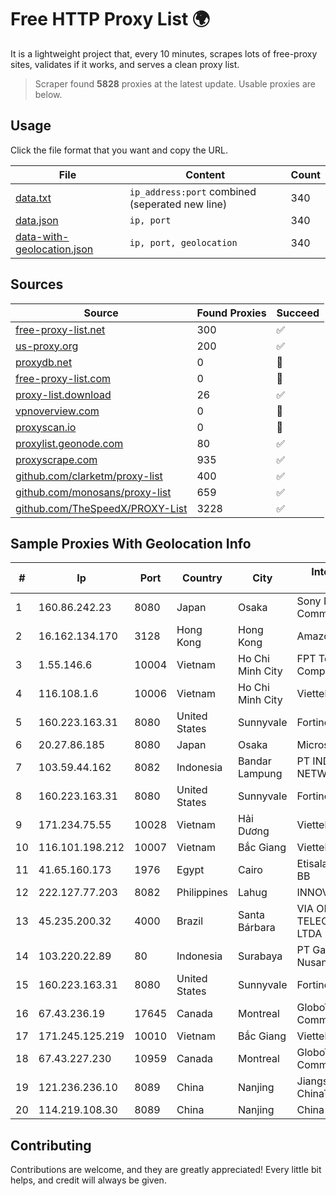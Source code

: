 
# Free HTTP Proxy List 🌍

It is a lightweight project that, every 10 minutes, scrapes lots of free-proxy sites, validates if it works, and serves a clean proxy list.


> Scraper found **5828** proxies at the latest update. Usable proxies are below.

## Usage

Click the file format that you want and copy the URL.


|File|Content|Count|
|----|-------|-----|
|[data.txt](https://raw.githubusercontent.com/themiralay/Proxy-List-World/master/data.txt)|`ip_address:port` combined (seperated new line)|340|
|[data.json](https://raw.githubusercontent.com/themiralay/Proxy-List-World/master/data.json)|`ip, port`|340|
|[data-with-geolocation.json](https://raw.githubusercontent.com/themiralay/Proxy-List-World/master/data-with-geolocation.json)|`ip, port, geolocation`|340|

## Sources

|Source|Found Proxies|Succeed|
|------|-------------|-------|
|[free-proxy-list.net](https://free-proxy-list.net)|300|✅|
|[us-proxy.org](https://www.us-proxy.org)|200|✅|
|[proxydb.net](http://proxydb.net)|0|🚫|
|[free-proxy-list.com](https://free-proxy-list.com/?page=&port=&type%5B%5D=http&type%5B%5D=https&up_time=0&search=Search)|0|🚫|
|[proxy-list.download](https://www.proxy-list.download/HTTP)|26|✅|
|[vpnoverview.com](https://vpnoverview.com/privacy/anonymous-browsing/free-proxy-servers)|0|🚫|
|[proxyscan.io](https://www.proxyscan.io)|0|🚫|
|[proxylist.geonode.com](https://proxylist.geonode.com/api/proxy-list?limit=300&page=1&sort_by=lastChecked&sort_type=desc&protocols=http,https)|80|✅|
|[proxyscrape.com](https://api.proxyscrape.com/v2/?request=displayproxies&protocol=http&timeout=10000&country=all&ssl=all&anonymity=all)|935|✅|
|[github.com/clarketm/proxy-list](https://raw.githubusercontent.com/clarketm/proxy-list/master/proxy-list-raw.txt)|400|✅|
|[github.com/monosans/proxy-list](https://raw.githubusercontent.com/monosans/proxy-list/main/proxies/http.txt)|659|✅|
|[github.com/TheSpeedX/PROXY-List](https://raw.githubusercontent.com/TheSpeedX/PROXY-List/master/http.txt)|3228|✅|


## Sample Proxies With Geolocation Info

|#|Ip|Port|Country|City|Internet Service Provider|
|-|--|----|-------|----|-------------------------|
|1|160.86.242.23|8080|Japan|Osaka|Sony Network Communications Inc|
|2|16.162.134.170|3128|Hong Kong|Hong Kong|Amazon.com|
|3|1.55.146.6|10004|Vietnam|Ho Chi Minh City|FPT Telecom Company|
|4|116.108.1.6|10006|Vietnam|Ho Chi Minh City|Viettel Corporation|
|5|160.223.163.31|8080|United States|Sunnyvale|Fortinet Inc.|
|6|20.27.86.185|8080|Japan|Osaka|Microsoft Corporation|
|7|103.59.44.162|8082|Indonesia|Bandar Lampung|PT INDONESIA TRANS NETWORK|
|8|160.223.163.31|8080|United States|Sunnyvale|Fortinet Inc.|
|9|171.234.75.55|10028|Vietnam|Hải Dương|Viettel Corporation|
|10|116.101.198.212|10007|Vietnam|Bắc Giang|Viettel Corporation|
|11|41.65.160.173|1976|Egypt|Cairo|Etisalat Misr Mobile BB|
|12|222.127.77.203|8082|Philippines|Lahug|INNOVE|
|13|45.235.200.32|4000|Brazil|Santa Bárbara|VIA ONDAS TELECOMUNICACOES LTDA|
|14|103.220.22.89|80|Indonesia|Surabaya|PT Gayatri Lintas Nusantara|
|15|160.223.163.31|8080|United States|Sunnyvale|Fortinet Inc.|
|16|67.43.236.19|17645|Canada|Montreal|GloboTech Communications|
|17|171.245.125.219|10010|Vietnam|Bắc Giang|Viettel Corporation|
|18|67.43.227.230|10959|Canada|Montreal|GloboTech Communications|
|19|121.236.236.10|8089|China|Nanjing|Jiangsu Network of ChinaTelecom|
|20|114.219.108.30|8089|China|Nanjing|China Telecom|



## Contributing

Contributions are welcome, and they are greatly appreciated! Every
little bit helps, and credit will always be given.

